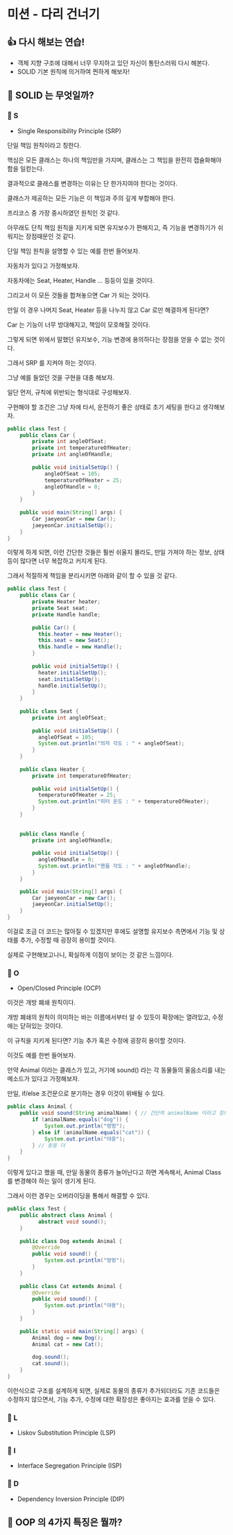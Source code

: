 # 미션 - 다리 건너기

## 👍 다시 해보는 연습!
- 객체 지향 구조에 대해서 너무 무지하고 있던 자신이 통탄스러워 다시 해본다.
- SOLID 기본 원칙에 의거하여 찐하게 해보자!

## 🤔 SOLID 는 무엇일까?
### 🤡 S
- Single Responsibility Principle (SRP)

단일 책임 원칙이라고 칭한다.
  
핵심은 모든 클래스는 하나의 책임만을 가지며, 클래스는 그 책임을 완전히 캡슐화해야 함을 일컫는다.
  
결과적으로 클래스를 변경하는 이유는 단 한가지여야 한다는 것이다.
  
클래스가 제공하는 모든 기능은 이 책임과 주의 깊게 부합해야 한다.
  
프리코스 중 가장 중시하였던 원칙인 것 같다.
  
아무래도 단칙 책임 원칙을 지키게 되면 유지보수가 편해지고, 즉 기능을 변경하기가 쉬워지는 장점때문인 것 같다. 
  
단일 책임 원칙을 설명할 수 있는 예를 한번 들어보자.
  
자동차가 있다고 가정해보자.
  
자동차에는 Seat, Heater, Handle ... 등등이 있을 것이다.
  
그리고서 이 모든 것들을 합쳐놓으면 Car 가 되는 것이다.
  
만일 이 경우 나머지 Seat, Heater 등을 나누지 않고 Car 로만 해결하게 된다면?
  
Car 는 기능이 너무 방대해지고, 책임이 모호해질 것이다.
  
그렇게 되면 위에서 말했던 유지보수, 기능 변경에 용의하다는 장점을 얻을 수 없는 것이다.
  
그래서 SRP 를 지켜야 하는 것이다.

그냥 예를 들었던 것을 구현을 대충 해보자.

일단 먼저, 규칙에 위반되는 형식대로 구성해보자.

구현해야 할 조건은 그냥 차에 타서, 운전하기 좋은 상태로 초기 세팅을 한다고 생각해보자.

```java
public class Test {
    public class Car {
        private int angleOfSeat;
        private int temperatureOfHeater;
        private int angleOfHandle;
        
        public void initialSetUp() {
            angleOfSeat = 105;
            temperatureOfHeater = 25;
            angleOfHandle = 0;
        }
    }
    
    public void main(String[] args) {
        Car jaeyeonCar = new Car();
        jaeyeonCar.initialSetUp();
    }
}
```

이렇게 하게 되면, 이런 간단한 것들은 훨씬 쉬울지 몰라도, 만일 가져야 하는 정보, 상태등이 많다면 너무 복잡하고 커지게 된다.

그래서 적절하게 책임을 분리시키면 아래와 같이 할 수 있을 것 같다.

```java
public class Test {
    public class Car {
        private Heater heater;
        private Seat seat;
        private Handle handle;
    
        public Car() {
          this.heater = new Heater();
          this.seat = new Seat();
          this.handle = new Handle();
        }
    
        public void initialSetUp() {
          heater.initialSetUp();
          seat.initialSetUp();
          handle.initialSetUp();
        }
    }
  
    public class Seat {
        private int angleOfSeat;
    
        public void initialSetUp() {
          angleOfSeat = 105;
          System.out.println("의자 각도 : " + angleOfSeat);
        }
    }
  
    public class Heater {
        private int temperatureOfHeater;
    
        public void initialSetUp() {
          temperatureOfHeater = 25;
          System.out.println("히터 온도 : " + temperatureOfHeater);
        }
    }
  
  
    public class Handle {
        private int angleOfHandle;
    
        public void initialSetUp() {
          angleOfHandle = 0;
          System.out.println("핸들 각도 : " + angleOfHandle);
        }
    }

    public void main(String[] args) {
        Car jaeyeonCar = new Car();
        jaeyeonCar.initialSetUp();
    }
}
```

이걸로 조금 더 코드는 많아질 수 있겠지만 후에도 설명할 유지보수 측면에서 기능 및 상태를 추가, 수정할 때 굉장히 용이할 것이다.

실제로 구현해보고나니, 확실하게 이점이 보이는 것 같은 느낌이다.
  
### 🤡 O
- Open/Closed Principle (OCP)
  
이것은 개방 폐쇄 원칙이다.
  
개방 폐쇄의 원칙이 의미하는 바는 이름에서부터 알 수 있듯이 확장에는 열려있고, 수정에는 닫혀있는 것이다.
  
이 규칙을 지키게 된다면? 기능 추가 혹은 수정에 굉장히 용이할 것이다.
  
이것도 예를 한번 들어보자.
  
만약 Animal 이라는 클래스가 있고, 거기에 sound() 라는 각 동물들의 울음소리를 내는 메소드가 있다고 가정해보자.
  
만일, if/else 조건문으로 분기하는 경우 이것이 위배될 수 있다.
  
```java
public class Animal {
    public void sound(String animalName) { // 간단히 animalName 이라고 칭하자.
        if (animalName.equals("dog")) {
            System.out.println("멍멍");
        } else if (animalName.equals("cat")) {
            System.out.println("야옹");
        } // 등등 더
    }
}
```
  
이렇게 있다고 했을 때, 만일 동물의 종류가 늘어난다고 하면 계속해서, Animal Class 를 변경해야 하는 일이 생기게 된다.
  
그래서 이런 경우는 오버라이딩을 통해서 해결할 수 있다.

```java
public class Test {
    public abstract class Animal {
          abstract void sound();
    }
    
    public class Dog extends Animal {
        @Override
        public void sound() {
            System.out.println("멍멍");
        }
    }
    
    public class Cat extends Animal {
        @Override
        public void sound() {
            System.out.println("야용");
        }
    }
    
    public static void main(String[] args) {
        Animal dog = new Dog();
        Animal cat = new Cat();
        
        dog.sound();
        cat.sound();
    }
}
```
  
이런식으로 구조를 설계하게 되면, 실제로 동물의 종류가 추가되더라도 기존 코드들은 수정하지 않으면서, 기능 추가, 수정에 대한 확장성은 좋아지는 효과를 얻을 수 있다.

### 🤡 L
- Liskov Substitution Principle (LSP)


### 🤡 I
- Interface Segregation Principle (ISP)


### 🤡 D
- Dependency Inversion Principle (DIP)


## 🤔 OOP 의 4가지 특징은 뭘까?

